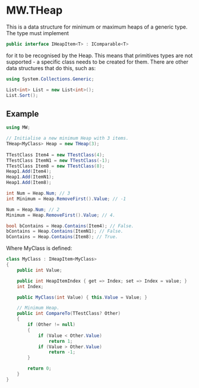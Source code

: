 ﻿# MW.THeap
This is a data structure for minimum or maximum heaps of a generic type. The type must implement
```cs
public interface IHeapItem<T> : IComparable<T>
```
for it to be recognised by the Heap. This means that primitives types are not supported - a specific class needs to be created for them. There are other data structures that do this, such as:
```cs
using System.Collections.Generic;

List<int> List = new List<int>();
List.Sort();
```

## Example
```cs
using MW;

// Initialise a new minimum Heap with 3 items.
THeap<MyClass> Heap = new THeap(3);
			
TTestClass Item4 = new TTestClass(4);
TTestClass ItemN1 = new TTestClass(-1);
TTestClass Item8 = new TTestClass(8);
Heap1.Add(Item4);
Heap1.Add(ItemN1);
Heap1.Add(Item8);

int Num = Heap.Num; // 3
int Minimum = Heap.RemoveFirst().Value; // -1

Num = Heap.Num; // 2
Minimum = Heap.RemoveFirst().Value; // 4.

bool bContains = Heap.Contains(Item4); // False.
bContains = Heap.Contains(ItemN1); // False.
bContains = Heap.Contains(Item8); // True.

```

Where MyClass is defined:
```cs
class MyClass : IHeapItem<MyClass>
{
	public int Value;

	public int HeapItemIndex { get => Index; set => Index = value; }
	int Index;

	public MyClass(int Value) { this.Value = Value; }

	// Minimum Heap.
	public int CompareTo(TTestClass? Other)
	{
		if (Other != null)
		{
			if (Value < Other.Value)
				return 1;
			if (Value > Other.Value)
				return -1;
		}

		return 0;
	}
}
```